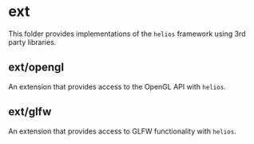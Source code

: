 # ext

This folder provides implementations of the `helios` framework using 3rd party libraries.

## ext/opengl
An extension that provides access to the OpenGL API with `helios`.

## ext/glfw
An extension that provides access to GLFW functionality with `helios`.